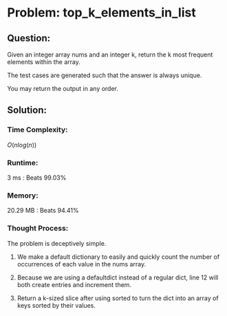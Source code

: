 # Problem: top_k_elements_in_list

## Question:

Given an integer array nums and an integer k, return the k most frequent elements within the array.

The test cases are generated such that the answer is always unique.

You may return the output in any order.


## Solution:

### Time Complexity:

$O(nlog(n))$


### Runtime:

3 ms : Beats 99.03%


### Memory:

20.29 MB : Beats 94.41%


### Thought Process:

The problem is deceptively simple.

1. We make a default dictionary to easily and quickly count the number of occurrences of each value in the nums array.

2. Because we are using a defaultdict instead of a regular dict, line 12 will both create entries and increment them.

3. Return a k-sized slice after using sorted to turn the dict into an array of keys sorted by their values.
